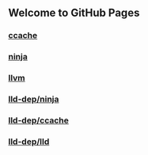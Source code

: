 ## Welcome to GitHub Pages


### [ccache](ccache/index.md)
### [ninja](ninja/index.md)
### [llvm](llvm/index.md)
### [lld-dep/ninja](lld-dep/ninja/index.md)
### [lld-dep/ccache](lld-dep/ccache/index.md)
### [lld-dep/lld](lld-dep/lld/index.md)
